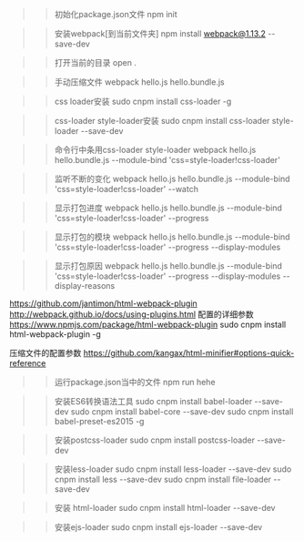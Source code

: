 >>初始化package.json文件
npm init

>>安装webpack[到当前文件夹]
npm install webpack@1.13.2 --save-dev

>>打开当前的目录
open .

>>手动压缩文件
webpack hello.js hello.bundle.js

>>css loader安装
sudo cnpm install css-loader -g

>>css-loader style-loader安装
sudo cnpm install css-loader style-loader --save-dev

>>命令行中条用css-loader style-loader
webpack hello.js hello.bundle.js --module-bind 'css=style-loader!css-loader'

>>监听不断的变化
webpack hello.js hello.bundle.js --module-bind 'css=style-loader!css-loader' --watch

>>显示打包进度
webpack hello.js hello.bundle.js --module-bind 'css=style-loader!css-loader' --progress

>>显示打包的模块
webpack hello.js hello.bundle.js --module-bind 'css=style-loader!css-loader' --progress --display-modules

>>显示打包原因
webpack hello.js hello.bundle.js --module-bind 'css=style-loader!css-loader' --progress --display-modules --display-reasons

>>
https://github.com/jantimon/html-webpack-plugin
http://webpack.github.io/docs/using-plugins.html
配置的详细参数
https://www.npmjs.com/package/html-webpack-plugin
sudo cnpm install html-webpack-plugin -g

压缩文件的配置参数
https://github.com/kangax/html-minifier#options-quick-reference

>>运行package.json当中的文件
npm run hehe

>>安装ES6转换语法工具
sudo cnpm install babel-loader --save-dev
sudo cnpm install babel-core --save-dev
sudo cnpm install babel-preset-es2015 -g

>>安装postcss-loader
sudo cnpm install postcss-loader --save-dev

>>安装less-loader
sudo cnpm install less-loader --save-dev
sudo cnpm install less --save-dev
sudo cnpm install file-loader --save-dev

>>安装 html-loader
sudo cnpm install html-loader --save-dev

>>安装ejs-loader
sudo cnpm install ejs-loader --save-dev
